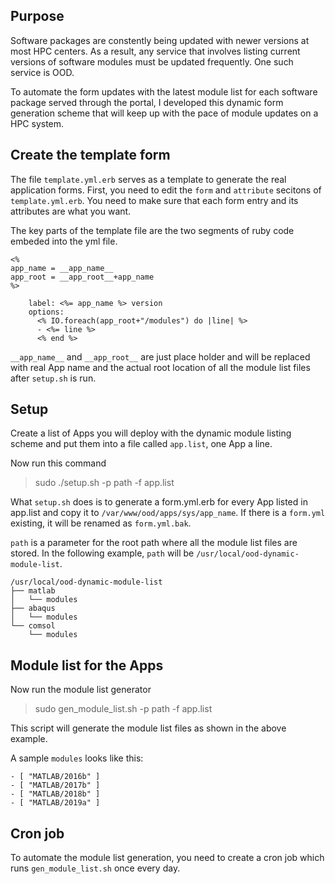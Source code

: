 ## Purpose

Software packages are constently being updated with newer versions at most HPC centers.
As a result, any service that involves listing current versions of software modules must 
be updated frequently. One such service is OOD. 

To automate the form updates with the latest module list for each software package served
through the portal, I developed this dynamic form generation scheme that will keep up with 
the pace of module updates on a HPC system.

## Create the template form

The file `template.yml.erb` serves as a template to generate the real application forms. 
First, you need to edit the `form` and `attribute` secitons of `template.yml.erb`. You need 
to make sure that each form entry and its attributes are what you want.

The key parts of the template file are the two segments of ruby code embeded into the yml file.

```
<%
app_name = __app_name__
app_root = __app_root__+app_name
%>
```
```
    label: <%= app_name %> version
    options:
      <% IO.foreach(app_root+"/modules") do |line| %>
      - <%= line %>
      <% end %>
```

`__app_name__` and `__app_root__` are just place holder and will be replaced with real App name 
and the actual root location of all the module list files after `setup.sh` is run.

## Setup

Create a list of Apps you will deploy with the dynamic module listing scheme and put them into a file called `app.list`, one App a line. 

Now run this command  
>sudo ./setup.sh -p path -f app.list

What `setup.sh` does is to generate a form.yml.erb for every App listed in app.list
and copy it to `/var/www/ood/apps/sys/app_name`. If there is a `form.yml` existing, it will be renamed as `form.yml.bak`.

`path` is a parameter for the root path where all the module list files are stored. In the following example, `path` will be `/usr/local/ood-dynamic-module-list`.
```
/usr/local/ood-dynamic-module-list
├── matlab
│   └── modules
├── abaqus
│   └── modules
└── comsol
    └── modules
```

## Module list for the Apps 

Now run the module list generator 

>sudo gen_module_list.sh -p path -f app.list

This script will generate the module list files as shown in the above example.  

A sample `modules` looks like this:

```
- [ "MATLAB/2016b" ]
- [ "MATLAB/2017b" ]
- [ "MATLAB/2018b" ]
- [ "MATLAB/2019a" ]
```
## Cron job

To automate the module list generation, you need to create a cron job which runs `gen_module_list.sh` once every day. 
